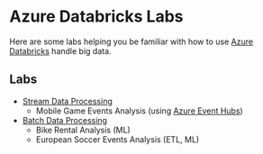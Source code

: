 # Azure Databricks Labs

Here are some labs helping you be familiar with how to use [Azure Databricks](https://azure.microsoft.com/services/databricks/) handle big data.

## Labs

* [Stream Data Processing](StreamProcessing/)
    * Mobile Game Events Analysis (using [Azure Event Hubs](https://azure.microsoft.com/services/event-hubs/))
* [Batch Data Processing](BatchProcessing/)
    * Bike Rental Analysis (ML)
    * European Soccer Events Analysis (ETL, ML)